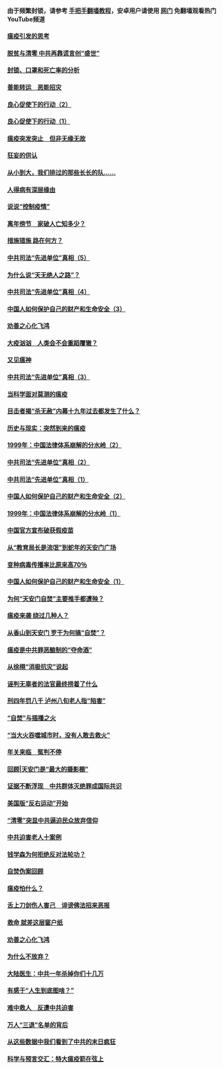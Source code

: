 #### 由于频繁封锁，请参考 [手把手翻墙教程](https://github.com/gfw-breaker/guides/wiki/)，安卓用户请使用 [网门](https://github.com/gfw-breaker/nogfw/blob/master/dl.md?t=03050601) 免翻墙观看热门YouTube频道 

#### [瘟疫引发的思考](../pages/19/421594.md?t=03050601) 

#### [脱贫与清零 中共再靠谎言创“盛世”](../pages/19/421590.md?t=03050601) 

#### [封锁、口罩和死亡率的分析](../pages/19/421495.md?t=03050601) 

#### [善能转运　恶能招灾](../pages/19/421334.md?t=03050601) 

#### [良心促使下的行动（2）](../pages/19/421361.md?t=03050601) 

#### [良心促使下的行动（1）](../pages/19/421302.md?t=03050601) 

#### [瘟疫突发突止　但非无缘无故](../pages/19/421281.md?t=03050601) 

#### [狂妄的供认](../pages/19/421199.md?t=03050601) 

#### [从小到大，我们排过的那些长长的队……](../pages/19/421243.md?t=03050601) 

#### [人得病有深层缘由](../pages/19/420864.md?t=03050601) 

#### [说说“控制疫情”](../pages/19/420831.md?t=03050601) 

#### [离年傍节　家破人亡知多少？](../pages/19/420563.md?t=03050601) 

#### [措施错施  路在何方？](../pages/19/420076.md?t=03050601) 

#### [中共司法“先进单位”真相（5）](../pages/19/419453.md?t=03050601) 

#### [为什么说“天无绝人之路”？](../pages/19/419618.md?t=03050601) 

#### [中共司法“先进单位”真相（4）](../pages/19/419452.md?t=03050601) 

#### [中国人如何保护自己的财产和生命安全（3）](../pages/19/419405.md?t=03050601) 

#### [劝善之心化飞鸿](../pages/19/418758.md?t=03050601) 

#### [大疫汹汹　人类会不会重蹈覆辙？](../pages/19/419691.md?t=03050601) 

#### [又见瘟神](../pages/19/419225.md?t=03050601) 

#### [中共司法“先进单位”真相（3）](../pages/19/419451.md?t=03050601) 

#### [当科学面对莫测的瘟疫](../pages/19/419625.md?t=03050601) 

#### [目击者揭“杀无赦”内幕十九年过去都发生了什么？](../pages/19/419617.md?t=03050601) 

#### [历史与现实：突然到来的瘟疫](../pages/19/419619.md?t=03050601) 

#### [1999年：中国法律体系崩解的分水岭（2）](../pages/19/419455.md?t=03050601) 

#### [中共司法“先进单位”真相（2）](../pages/19/419450.md?t=03050601) 

#### [中共司法“先进单位”真相（1）](../pages/19/419449.md?t=03050601) 

#### [中国人如何保护自己的财产和生命安全（2）](../pages/19/419404.md?t=03050601) 

#### [1999年：中国法律体系崩解的分水岭（1）](../pages/19/419454.md?t=03050601) 

#### [中国官方宣布破获假疫苗](../pages/19/419504.md?t=03050601) 

#### [从“教育局长是流氓”到蛇年的天安门广场](../pages/19/419470.md?t=03050601) 

#### [变种病毒传播率比原来高70％](../pages/19/419456.md?t=03050601) 

#### [中国人如何保护自己的财产和生命安全（1）](../pages/19/419403.md?t=03050601) 

#### [为何“天安门自焚”主要推手都遭殃？](../pages/19/419348.md?t=03050601) 

#### [瘟疫来袭 绕过几种人？](../pages/19/419349.md?t=03050601) 

#### [从香山到天安门 罗干为何搞“自焚”？](../pages/19/419270.md?t=03050601) 

#### [瘟疫是中共罪恶酿制的“夺命酒”](../pages/19/419223.md?t=03050601) 

#### [从徐栩“消极抗灾”说起](../pages/19/419224.md?t=03050601) 

#### [诬判无辜者的法官最终捞着了什么](../pages/19/419268.md?t=03050601) 

#### [刑四年罚八千 泸州八旬老人指“陷害”](../pages/19/419232.md?t=03050601) 

#### [“自焚”与插播之火](../pages/19/419226.md?t=03050601) 

#### [“当大火吞噬城市时，没有人敢去救火”](../pages/19/419077.md?t=03050601) 

#### [年关来临　冤判不停](../pages/19/419093.md?t=03050601) 

#### [回顾|天安门是“最大的摄影棚”](../pages/19/380866.md?t=03050601) 

#### [证据不断浮现　中共群体灭绝罪成国际共识](../pages/19/419031.md?t=03050601) 

#### [美国版“反右运动”开始](../pages/19/419030.md?t=03050601) 

#### [“清零”突显中共逼迫民众放弃信仰](../pages/19/418995.md?t=03050601) 

#### [中共迫害老人十案例](../pages/19/418831.md?t=03050601) 

#### [钱学森为何拒绝反对法轮功？](../pages/19/418905.md?t=03050601) 

#### [自焚伪案回顾](../pages/19/418799.md?t=03050601) 

#### [瘟疫怕什么？](../pages/19/418800.md?t=03050601) 

#### [舌上刀剑伤人害己　诽谤佛法招来恶报](../pages/19/418731.md?t=03050601) 

#### [救命 就差这层窗户纸](../pages/19/418706.md?t=03050601) 

#### [劝善之心化飞鸿](../pages/19/416766.md?t=03050601) 

#### [为什么不放弃？](../pages/19/418691.md?t=03050601) 

#### [大陆医生：中共一年杀掉你们十几万](../pages/19/418670.md?t=03050601) 

#### [有感于“人生到底图啥？”](../pages/19/418624.md?t=03050601) 

#### [难中救人　反遭中共迫害](../pages/19/418414.md?t=03050601) 

#### [万人“三退”名单的背后](../pages/19/418505.md?t=03050601) 

#### [从这些数据中我们看到了中共的末日疯狂](../pages/19/418420.md?t=03050601) 

#### [科学与预言交汇：特大瘟疫箭在弦上](../pages/19/418266.md?t=03050601) 

